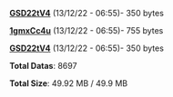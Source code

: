 [**GSD22tV4**](/data/GSD22tV4.txt) (13/12/22 - 06:55)- 350 bytes

[**1gmxCc4u**](/data/1gmxCc4u.txt) (13/12/22 - 06:55)- 755 bytes

[**GSD22tV4**](/data/GSD22tV4.txt) (13/12/22 - 06:55)- 350 bytes

**Total Datas**: 8697

**Total Size**: 49.92 MB / 49.9 MB